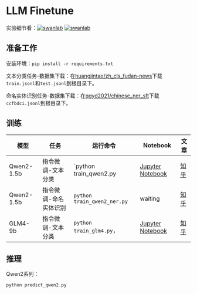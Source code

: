 # LLM Finetune

实验细节看：[![swanlab](https://img.shields.io/badge/Qwen2%20指令微调-SwanLab-438440)](https://swanlab.cn/@ZeyiLin/Qwen2-fintune/runs/cfg5f8dzkp6vouxzaxlx6/chart) [![swanlab](https://img.shields.io/badge/GLM4%20指令微调-SwanLab-438440)](https://swanlab.cn/@ZeyiLin/GLM4-fintune/runs/eabll3xug8orsxzjy4yu4/chart)

## 准备工作

安装环境：`pip install -r requirements.txt`

文本分类任务-数据集下载：在[huangjintao/zh_cls_fudan-news](https://modelscope.cn/datasets/huangjintao/zh_cls_fudan-news/files)下载`train.jsonl`和`test.jsonl`到根目录下。

命名实体识别任务-数据集下载：在[qgyd2021/chinese_ner_sft](https://huggingface.co/datasets/qgyd2021/chinese_ner_sft/tree/main/data)下载`ccfbdci.jsonl`到根目录下。

## 训练

| 模型       | 任务              | 运行命令                                                             | Notebook | 文章                                                         |
| ---------- | ----------------- | -------------------------------------------------------------------- | ------------------------------------------------------------ | ------------------------------------------------------------ |
| Qwen2-1.5b | 指令微调-文本分类 | `python train_qwen2.py | [Jupyter Notebook](notebook/train_qwen2.ipynb) | [知乎](https://zhuanlan.zhihu.com/p/702491999) |
| Qwen2-1.5b    | 指令微调-命名实体识别 | `python train_qwen2_ner.py` | waiting | [知乎](https://zhuanlan.zhihu.com/p/704463319)   |
| GLM4-9b    | 指令微调-文本分类 | `python train_glm4.py`，| [Jupyter Notebook](notebook/train_glm4.ipynb) | [知乎](https://zhuanlan.zhihu.com/p/702608991)  |


## 推理

Qwen2系列：

```bash
python predict_qwen2.py
```